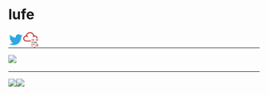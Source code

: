# lufe

<a href="https://twitter.com/lufeRev">
  <img align="left" width="30px" src="twitter.svg" />
</a>
<a href="https://tryhackme.com/p/lufe">
  <img align="left" width="30px" src="tryhackme.svg" />
</a>  
<br>

---

<div>
  <img width=700 src="https://github-profile-trophy.vercel.app/?username=lufeee&column=6"/>
</div>

---

<div>
  <img height="170" align="left" src="https://github-readme-stats.vercel.app/api?username=lufeee&count_private=true&include_all_commits=true" />
  <img src="https://github-readme-stats.vercel.app/api/top-langs/?username=lufeee&layout=compact" />
</div>

